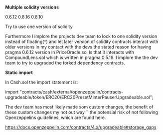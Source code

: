 **Multiple solidity versions**

0.6.12
0.8.16
0.8.10

Try to use one version of solidity 

Furthermore I implore the projects dev team to lock to one solidity version instead of floating(^) and 
let later version of solidity contracts interact with older versions
In my contact with the devs the stated reason for having pragma  0.6.12 version in PriceOracle.sol
Is that it interacts with CompoundLens.sol which is written in pragma 0.5.16. I implore the the dev team to try 
to upgraded the forked dependency contracts.

**Static  import**

In Cash.sol the import statement is:

import "contracts/cash/external/openzeppelin/contracts-upgradeable/token/ERC20/ERC20PresetMinterPauserUpgradeable.sol";

The dev team has most likely made som custom changes, the benefit of these custom changes my not out way ¨
the potensial risk of not following Openzeppelins guidelines, which are found here.

https://docs.openzeppelin.com/contracts/4.x/upgradeable#storage_gaps
 
